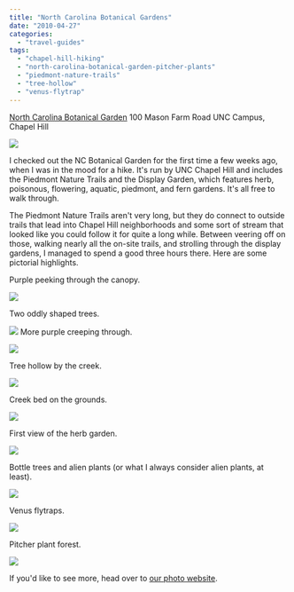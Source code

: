 ```yaml
---
title: "North Carolina Botanical Gardens"
date: "2010-04-27"
categories: 
  - "travel-guides"
tags: 
  - "chapel-hill-hiking"
  - "north-carolina-botanical-garden-pitcher-plants"
  - "piedmont-nature-trails"
  - "tree-hollow"
  - "venus-flytrap"
---
```


[North Carolina Botanical Garden](http://www.ncbg.unc.edu/) 100 Mason Farm Road UNC Campus, Chapel Hill

![](http://www.blastanova.com/photoalbum/Adventures/UNC%20Botanical%20Garden/uncbotanicalgarden02.JPG)

I checked out the NC Botanical Garden for the first time a few weeks ago, when I was in the mood for a hike. It's run by UNC Chapel Hill and includes the Piedmont Nature Trails and the Display Garden, which features herb, poisonous, flowering, aquatic, piedmont, and fern gardens. It's all free to walk through.

The Piedmont Nature Trails aren't very long, but they do connect to outside trails that lead into Chapel Hill neighborhoods and some sort of stream that looked like you could follow it for quite a long while. Between veering off on those, walking nearly all the on-site trails, and strolling through the display gardens, I managed to spend a good three hours there. Here are some pictorial highlights.

Purple peeking through the canopy.

![](http://www.blastanova.com/photoalbum/Adventures/UNC%20Botanical%20Garden/uncbotanicalgarden04.JPG)

Two oddly shaped trees.

![](http://www.blastanova.com/photoalbum/Adventures/UNC%20Botanical%20Garden/uncbotanicalgarden06.JPG)  More purple creeping through.

![](http://www.blastanova.com/photoalbum/Adventures/UNC%20Botanical%20Garden/uncbotanicalgarden07.JPG)

Tree hollow by the creek.

![](http://www.blastanova.com/photoalbum/Adventures/UNC%20Botanical%20Garden/uncbotanicalgarden11.JPG)

Creek bed on the grounds.

![](http://www.blastanova.com/photoalbum/Adventures/UNC%20Botanical%20Garden/uncbotanicalgarden16.JPG)

First view of the herb garden.

![](http://www.blastanova.com/photoalbum/Adventures/UNC%20Botanical%20Garden/uncbotanicalgarden18.JPG)

Bottle trees and alien plants (or what I always consider alien plants, at least).

![](http://www.blastanova.com/photoalbum/Adventures/UNC%20Botanical%20Garden/uncbotanicalgarden28.JPG)

Venus flytraps.

![](http://www.blastanova.com/photoalbum/Adventures/UNC%20Botanical%20Garden/uncbotanicalgarden38.JPG)

Pitcher plant forest.

![](http://www.blastanova.com/photoalbum/Adventures/UNC%20Botanical%20Garden/uncbotanicalgarden39.JPG)

If you'd like to see more, head over to [our photo website](http://www.blastanova.com/photoalbum/index.html?path=Adventures/UNC%20Botanical%20Garden#).
